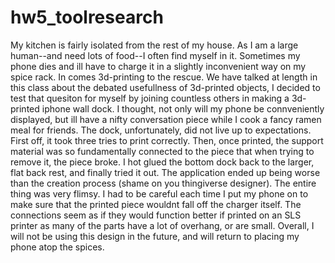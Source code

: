 hw5_toolresearch
================
My kitchen is fairly isolated from the rest of my house. As I am a large human--and need lots of food--I often find myself in it. Sometimes my phone dies and ill have to charge it in a slightly inconvenient way on my spice rack. In comes 3d-printing to the rescue. We have talked at length in this class about the debated usefullness of 3d-printed objects, I decided to test that quesiton for myself by joining countless others in making a 3d-printed iphone wall dock. I thought, not only will my phone be connveniently displayed, but ill have a nifty conversation piece while I cook a fancy ramen meal for friends. The dock, unfortunately, did not live up to expectations. First off, it took three tries to print correctly. Then, once printed, the support material was so fundamentally connected to the piece that when trying to remove it, the piece broke. I hot glued the bottom dock back to the larger, flat back rest, and finally tried it out. The application ended up being worse than the creation process (shame on you thingiverse designer). The entire thing was very flimsy. I had to be careful each time I put my phone on to make sure that the printed piece wouldnt fall off the charger itself. The connections seem as if they would function better if printed on an SLS printer as many of the parts have a lot of overhang, or are small. Overall, I will not be using this design in the future, and will return to placing my phone atop the spices. 
